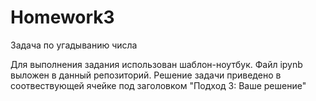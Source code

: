 # Homework3
Задача по угадыванию числа

Для выполнения задания использован шаблон-ноутбук. Файл ipynb выложен в данный репозиторий. Решение задачи приведено в соотвествующей ячейке под заголовком "Подход 3: Ваше решение"
